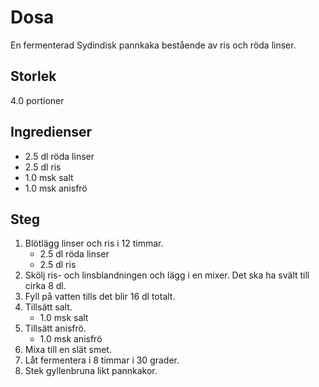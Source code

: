 # Dosa
En fermenterad Sydindisk pannkaka bestående av ris och röda linser.

## Storlek
4.0 portioner 

## Ingredienser
- 2.5 dl röda linser
- 2.5 dl ris
- 1.0 msk salt
- 1.0 msk anisfrö

## Steg
1. Blötlägg linser och ris i 12 timmar.
    - 2.5 dl röda linser
    - 2.5 dl ris
2. Skölj ris- och linsblandningen och lägg i en mixer. Det ska ha svält till cirka 8 dl.
3. Fyll på vatten tills det blir 16 dl totalt.
4. Tillsätt salt.
    - 1.0 msk salt
5. Tillsätt anisfrö.
    - 1.0 msk anisfrö
6. Mixa till en slät smet.
7. Låt fermentera i 8 timmar i 30 grader.
8. Stek gyllenbruna likt pannkakor.
